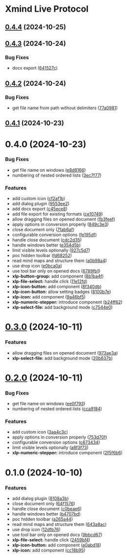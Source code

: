 # Xmind Live Protocol

## [0.4.4](https://github.com/davidenke/xmind-live-protocol/compare/0.4.3...0.4.4) (2024-10-25)

## [0.4.3](https://github.com/davidenke/xmind-live-protocol/compare/0.4.2...0.4.3) (2024-10-24)


### Bug Fixes

* docx export ([641527c](https://github.com/davidenke/xmind-live-protocol/commit/641527cfc300a82dffe3d2c470be12af57e3a394))

## [0.4.2](https://github.com/davidenke/xmind-live-protocol/compare/0.4.1...0.4.2) (2024-10-24)


### Bug Fixes

* get file name from path without delimiters ([77a0981](https://github.com/davidenke/xmind-live-protocol/commit/77a0981bb0768d917504e994dfdc8dd9c9ef95ff))

## [0.4.1](https://github.com/davidenke/xmind-live-protocol/compare/0.4.0...0.4.1) (2024-10-23)

# 0.4.0 (2024-10-23)


### Bug Fixes

* get file name on windows ([e8d8166](https://github.com/davidenke/xmind-live-protocol/commit/e8d8166998e946284d1677b3af6e1b45f55ac098))
* numbering of nested ordered lists ([3ec7f77](https://github.com/davidenke/xmind-live-protocol/commit/3ec7f77f30af8fde5a404edd57527a945b181107))


### Features

* add custom icon ([cf2af1b](https://github.com/davidenke/xmind-live-protocol/commit/cf2af1b42d70d356bd20191f247fa250032cf6c5))
* add dialog plugin ([9553ee2](https://github.com/davidenke/xmind-live-protocol/commit/9553ee22fe8db5ce74d02619c52a79c01848fea3))
* add docx export ([c45ece8](https://github.com/davidenke/xmind-live-protocol/commit/c45ece8fda3156729ef90138662027ced13e6c47))
* add file export for existing formats ([ce10749](https://github.com/davidenke/xmind-live-protocol/commit/ce1074990bdd3e3ef1cf344e6c702b86ab849bb5))
* allow dragging files on opened document ([fb3feef](https://github.com/davidenke/xmind-live-protocol/commit/fb3feefbfeb671369d8bc699625743739615b697))
* apply options in conversion properly ([849c3e3](https://github.com/davidenke/xmind-live-protocol/commit/849c3e3331ab598fe970676d62679dc9ffd1c0c7))
* close document only ([7fab6af](https://github.com/davidenke/xmind-live-protocol/commit/7fab6af5b495f53a34088d30d94fce1c8a3ac41a))
* configurable conversion options ([fe195df](https://github.com/davidenke/xmind-live-protocol/commit/fe195df6348815340c828b556828a333c1d67994))
* handle close document ([cdc2d35](https://github.com/davidenke/xmind-live-protocol/commit/cdc2d35237237a74e3b9e4074f57bc03a3fa1d27))
* handle windows better ([e354d5b](https://github.com/davidenke/xmind-live-protocol/commit/e354d5b85b5b4fd7210ee3968181c82df5765f47))
* limit visible levels optionally ([927c5d7](https://github.com/davidenke/xmind-live-protocol/commit/927c5d7581ca42e29b6f58466aaf333d5fba06ed))
* poc hidden toolbar ([fd68252](https://github.com/davidenke/xmind-live-protocol/commit/fd6825294fc090c3b8f08b9cc74047cf7bf4718d))
* read mind maps and structure them ([a0b98a4](https://github.com/davidenke/xmind-live-protocol/commit/a0b98a49f0fc24c45afb315a3f3a0ee61f8514c6))
* use drop icon ([e0bca0a](https://github.com/davidenke/xmind-live-protocol/commit/e0bca0aefbbc7f18f0f719dfeeb0ddf26c85dcd6))
* use tool bar only on opened docs ([6789fb1](https://github.com/davidenke/xmind-live-protocol/commit/6789fb1f32306ccab5242c7b127d67675e04f65e))
* **xlp-button-group:** add component ([8b1ba4f](https://github.com/davidenke/xmind-live-protocol/commit/8b1ba4f2e074f65f88aaac39cc49d1af27f9d41c))
* **xlp-file-select:** handle click ([11e12fd](https://github.com/davidenke/xmind-live-protocol/commit/11e12fd9078fdea16d682dc6e3ad64e3873e4f69))
* **xlp-icon-button:** add component ([8f340db](https://github.com/davidenke/xmind-live-protocol/commit/8f340db01318ad3538cf5e2010a3aa8299518c98))
* **xlp-icon-button:** allow setting badges ([8100b7e](https://github.com/davidenke/xmind-live-protocol/commit/8100b7e0b69db27967fb3d8fde01e6435197f19c))
* **xlp-icon:** add component ([9a46bf5](https://github.com/davidenke/xmind-live-protocol/commit/9a46bf5a36756b6ddc7f2d4645c50d6108d56ae5))
* **xlp-numeric-stepper:** introduce component ([b24ff62](https://github.com/davidenke/xmind-live-protocol/commit/b24ff62f484a11dd1c2c2f6d6094ac84c9237652))
* **xlp-select-file:** add background mode ([c7544e0](https://github.com/davidenke/xmind-live-protocol/commit/c7544e003a46f33b9df84fb15f9391f7695ab375))

# [0.3.0](https://github.com/davidenke/xmind-live-protocol/compare/0.2.0...0.3.0) (2024-10-11)


### Features

* allow dragging files on opened document ([973ae3a](https://github.com/davidenke/xmind-live-protocol/commit/973ae3a8dadabd9abb75a3133f9a3a1a454c3828))
* **xlp-select-file:** add background mode ([20b637b](https://github.com/davidenke/xmind-live-protocol/commit/20b637bf4c571fb509366cd17f95273b6bdaa1a8))

# [0.2.0](https://github.com/davidenke/xmind-live-protocol/compare/0.1.0...0.2.0) (2024-10-11)


### Bug Fixes

* get file name on windows ([ee0f793](https://github.com/davidenke/xmind-live-protocol/commit/ee0f793875ee21f565380e5aac2a6067c84ef6d6))
* numbering of nested ordered lists ([cca9184](https://github.com/davidenke/xmind-live-protocol/commit/cca9184d29cee1aca4a4575d723da1967a501d09))


### Features

* add custom icon ([3aa4c3c](https://github.com/davidenke/xmind-live-protocol/commit/3aa4c3c17a492be780e2404676336876f0f29c0e))
* apply options in conversion properly ([753d70f](https://github.com/davidenke/xmind-live-protocol/commit/753d70f2f202b75d109d92f640c44f97e8437b06))
* configurable conversion options ([c873434](https://github.com/davidenke/xmind-live-protocol/commit/c87343440270f7b9dd44c85dd6f9f1adf4455b91))
* limit visible levels optionally ([a8f3f73](https://github.com/davidenke/xmind-live-protocol/commit/a8f3f73af3476dc5277570f69fa7996673c849dc))
* **xlp-numeric-stepper:** introduce component ([2f5f6b6](https://github.com/davidenke/xmind-live-protocol/commit/2f5f6b64fec48bfac96c1d9c290431073aff742d))

# 0.1.0 (2024-10-10)


### Features

* add dialog plugin ([8108a3b](https://github.com/davidenke/xmind-live-protocol/commit/8108a3b0be08058ab873d57142ad6e17d7df0099))
* close document only ([64f1576](https://github.com/davidenke/xmind-live-protocol/commit/64f1576c7669735f0cc073bd039904a625ed49d8))
* handle close document ([c0beae6](https://github.com/davidenke/xmind-live-protocol/commit/c0beae6dcbf384977d9edcf247cdf0abfa2b50cb))
* handle windows better ([b4707bd](https://github.com/davidenke/xmind-live-protocol/commit/b4707bd44dfdd4c58c121c5152318bd88aa78a98))
* poc hidden toolbar ([a265a44](https://github.com/davidenke/xmind-live-protocol/commit/a265a4460d6ff3deebaf61d1d4384487a5ab3d69))
* read mind maps and structure them ([643a8ac](https://github.com/davidenke/xmind-live-protocol/commit/643a8ac0091817dc2143f9652d65f28f9ca98444))
* use drop icon ([12dfb76](https://github.com/davidenke/xmind-live-protocol/commit/12dfb767da103b76c86ca91d88579101f2a9ff91))
* use tool bar only on opened docs ([9bbcd67](https://github.com/davidenke/xmind-live-protocol/commit/9bbcd67401ec980ee5d09fc696e2e2377bd35b81))
* **xlp-file-select:** handle click ([2459bf4](https://github.com/davidenke/xmind-live-protocol/commit/2459bf4860452007da1e612d874be9f7a10eeb07))
* **xlp-icon-button:** add component ([a0abd18](https://github.com/davidenke/xmind-live-protocol/commit/a0abd18f981590e1fd47e2afe8cbda3edfc9069e))
* **xlp-icon:** add component ([cc18b95](https://github.com/davidenke/xmind-live-protocol/commit/cc18b95961e99005f67c4689dff4581415857d73))
